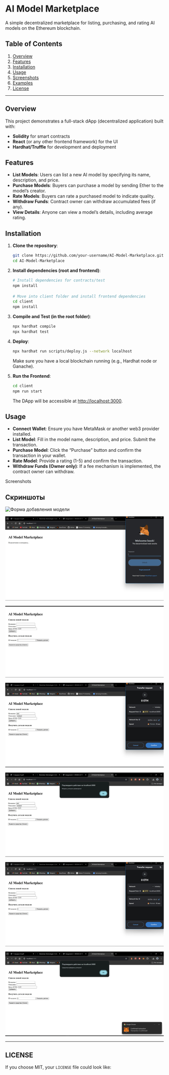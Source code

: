 # AI Model Marketplace

A simple decentralized marketplace for listing, purchasing, and rating AI models on the Ethereum blockchain.

## Table of Contents

1. [Overview](#overview)
2. [Features](#features)
3. [Installation](#installation)
4. [Usage](#usage)
5. [Screenshots](#screenshots)
6. [Examples](#examples)
7. [License](#license)

---

## Overview

This project demonstrates a full-stack dApp (decentralized application) built with:

- **Solidity** for smart contracts
- **React** (or any other frontend framework) for the UI
- **Hardhat/Truffle** for development and deployment

## Features

- **List Models**: Users can list a new AI model by specifying its name, description, and price.
- **Purchase Models**: Buyers can purchase a model by sending Ether to the model’s creator.
- **Rate Models**: Buyers can rate a purchased model to indicate quality.
- **Withdraw Funds**: Contract owner can withdraw accumulated fees (if any).
- **View Details**: Anyone can view a model’s details, including average rating.

## Installation

1. **Clone the repository**:

   ```bash
   git clone https://github.com/your-username/AI-Model-Marketplace.git
   cd AI-Model-Marketplace
   ```

2. **Install dependencies (root and frontend)**:

   ```bash
   # Install dependencies for contracts/test
   npm install

   # Move into client folder and install frontend dependencies
   cd client
   npm install
   ```

3. **Compile and Test (in the root folder)**:

   ```bash
   npx hardhat compile
   npx hardhat test
   ```

4. **Deploy**:

   ```bash
   npx hardhat run scripts/deploy.js --network localhost
   ```

   Make sure you have a local blockchain running (e.g., Hardhat node or Ganache).

5. **Run the Frontend**:

   ```bash
   cd client
   npm run start
   ```

   The DApp will be accessible at [http://localhost:3000](http://localhost:3000).

## Usage

- **Connect Wallet**: Ensure you have MetaMask or another web3 provider installed.
- **List Model**: Fill in the model name, description, and price. Submit the transaction.
- **Purchase Model**: Click the “Purchase” button and confirm the transaction in your wallet.
- **Rate Model**: Provide a rating (1-5) and confirm the transaction.
- **Withdraw Funds (Owner only)**: If a fee mechanism is implemented, the contract owner can withdraw.

Screenshots

## Скриншоты

![Форма добавления модели](./screenshots/list-model-form.png 'Форма добавления модели')

![Покупка модели](./screenshots/welcome.png 'Покупка модели')

![Оценка модели](./screenshots/2.png 'Оценка модели')

![Вывод средств владельцем](./screenshots/3.png 'Вывод средств владельцем')

![Вывод средств владельцем](./screenshots/4.png 'Вывод средств владельцем')

![Вывод средств владельцем](./screenshots/5.png 'Вывод средств владельцем')

![Вывод средств владельцем](./screenshots/6.png 'Вывод средств владельцем')

---

## LICENSE

If you choose MIT, your `LICENSE` file could look like:
